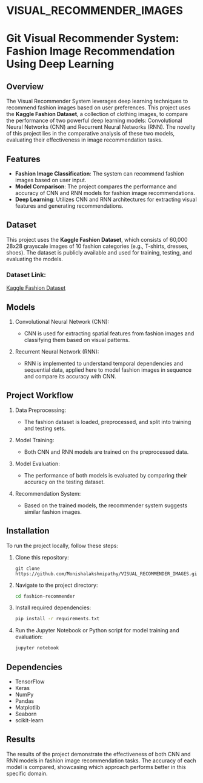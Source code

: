 # VISUAL_RECOMMENDER_IMAGES

# Git Visual Recommender System: Fashion Image Recommendation Using Deep Learning

## Overview

The Visual Recommender System leverages deep learning techniques to recommend fashion images based on user preferences. This project uses the **Kaggle Fashion Dataset**, a collection of clothing images, to compare the performance of two powerful deep learning models: Convolutional Neural Networks (CNN) and Recurrent Neural Networks (RNN). The novelty of this project lies in the comparative analysis of these two models, evaluating their effectiveness in image recommendation tasks.

## Features

- **Fashion Image Classification**: The system can recommend fashion images based on user input.
- **Model Comparison**: The project compares the performance and accuracy of CNN and RNN models for fashion image recommendations.
- **Deep Learning**: Utilizes CNN and RNN architectures for extracting visual features and generating recommendations.

## Dataset

This project uses the **Kaggle Fashion Dataset**, which consists of 60,000 28x28 grayscale images of 10 fashion categories (e.g., T-shirts, dresses, shoes). The dataset is publicly available and used for training, testing, and evaluating the models.

### Dataset Link:
[Kaggle Fashion Dataset](https://www.kaggle.com/zalando-research/fashionmnist)

## Models

1. Convolutional Neural Network (CNN):
   - CNN is used for extracting spatial features from fashion images and classifying them based on visual patterns.
   
2. Recurrent Neural Network (RNN):
   - RNN is implemented to understand temporal dependencies and sequential data, applied here to model fashion images in sequence and compare its accuracy with CNN.

## Project Workflow

1. Data Preprocessing:
   - The fashion dataset is loaded, preprocessed, and split into training and testing sets.
   
2. Model Training:
   - Both CNN and RNN models are trained on the preprocessed data.
   
3. Model Evaluation:
   - The performance of both models is evaluated by comparing their accuracy on the testing dataset.
   
4. Recommendation System:
   - Based on the trained models, the recommender system suggests similar fashion images.

## Installation

To run the project locally, follow these steps:

1. Clone this repository:
   ```
   git clone https://github.com/Monishalakshmipathy/VISUAL_RECOMMENDER_IMAGES.git
   ```

2. Navigate to the project directory:
   ```bash
   cd fashion-recommender
   ```

3. Install required dependencies:
   ```bash
   pip install -r requirements.txt
   ```

4. Run the Jupyter Notebook or Python script for model training and evaluation:
   ```bash
   jupyter notebook
   ```

## Dependencies

- TensorFlow
- Keras
- NumPy
- Pandas
- Matplotlib
- Seaborn
- scikit-learn

## Results

The results of the project demonstrate the effectiveness of both CNN and RNN models in fashion image recommendation tasks. The accuracy of each model is compared, showcasing which approach performs better in this specific domain.

